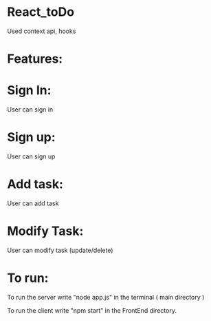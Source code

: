 # React_toDo
Used context api, hooks

# Features:
# Sign In: 
User can sign in
# Sign up:
User can sign up
# Add task:
User can add task 
# Modify Task:
User can modify task (update/delete)


# To run:
 To run the server write "node app.js" in the terminal ( main directory )

 To run the client write "npm start" in the FrontEnd directory.
